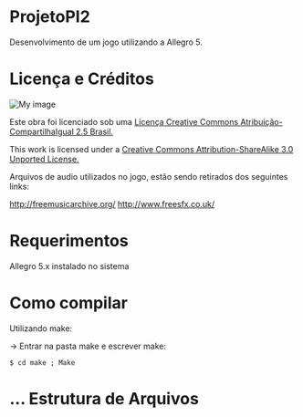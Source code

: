 ProjetoPI2
==========
Desenvolvimento de um jogo utilizando a Allegro 5.

Licença e Créditos
========
![My image](http://i.creativecommons.org/l/by-sa/3.0/88x31.png)

Este obra foi licenciado sob uma [Licença Creative Commons Atribuição-CompartilhaIgual 2.5 Brasil.](http://creativecommons.org/choose/results-one?license_code=by-sa&jurisdiction=br&version=2.5&lang=pt_BR)

This work is licensed under a [Creative Commons Attribution-ShareAlike 3.0 Unported License.](http://creativecommons.org/licenses/by-sa/3.0/)

Arquivos de audio utilizados no jogo, estão sendo retirados dos seguintes links:

http://freemusicarchive.org/
http://www.freesfx.co.uk/

Requerimentos
=============
Allegro 5.x instalado no sistema

Como compilar
=============

Utilizando make:

-> Entrar na pasta make e escrever make:

```
$ cd make ; Make
```
...
Estrutura de Arquivos
============


                    
                    
```
